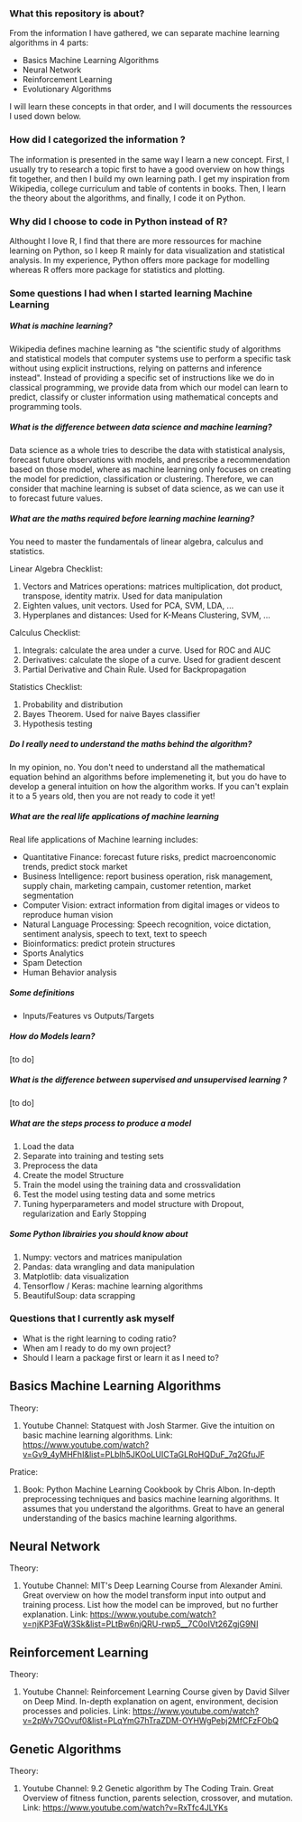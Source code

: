 ### What this repository is about?

From the information I have gathered, we can separate machine learning algorithms in 4 parts: 
- Basics Machine Learning Algorithms
- Neural Network
- Reinforcement Learning
- Evolutionary Algorithms

I will learn these concepts in that order, and I will documents the ressources I used down below.

### How did I categorized the information ?

The information is presented in the same way I learn a new concept. First, I usually try to research a topic first to have a good overview on how things fit together, and then I build my own learning path. I get my inspiration from Wikipedia, college curriculum and table of contents in books. Then, I learn the theory about the algorithms, and finally, I code it on Python.

### Why did I choose to code in Python instead of R?

Althought I love R, I find that there are more ressources for machine learning on Python, so I keep R mainly for data visualization and statistical analysis. In my experience, Python offers more package for modelling whereas R offers more package for statistics and plotting.

### Some questions I had when I started learning Machine Learning

##### What is machine learning?

Wikipedia defines machine learning as "the scientific study of algorithms and statistical models that computer systems use to perform a specific task without using explicit instructions, relying on patterns and inference instead". Instead of providing a specific set of instructions like we do in classical programming, we provide data from which our model can learn to predict, classify or cluster information using mathematical concepts and programming tools.

##### What is the difference between data science and machine learning?

Data science as a whole tries to describe the data with statistical analysis, forecast future observations with models, and prescribe a recommendation based on those model, where as machine learning only focuses on creating the model for prediction, classification or clustering. Therefore, we can consider that machine learning is subset of data science, as we can use it to forecast future values.

##### What are the maths required before learning machine learning?

You need to master the fundamentals of linear algebra, calculus and statistics. 

Linear Algebra Checklist: 
1. Vectors and Matrices operations: matrices multiplication, dot product, transpose, identity matrix. Used for data manipulation
2. Eighten values, unit vectors. Used for PCA, SVM, LDA, ...
3. Hyperplanes and distances: Used for K-Means Clustering, SVM, ... 

Calculus Checklist:
1. Integrals: calculate the area under a curve. Used for ROC and AUC
2. Derivatives: calculate the slope of a curve. Used for gradient descent
3. Partial Derivative and Chain Rule. Used for Backpropagation

Statistics Checklist:
1. Probability and distribution
2. Bayes Theorem. Used for naive Bayes classifier
3. Hypothesis testing

##### Do I really need to understand the maths behind the algorithm?

In my opinion, no. You don't need to understand all the mathematical equation behind an algorithms before implemeneting it, but you do have to develop a general intuition on how the algorithm works.
If you can't explain it to a 5 years old, then you are not ready to code it yet!

##### What are the real life applications of machine learning

Real life applications of Machine learning includes:
- Quantitative Finance: forecast future risks, predict macroenconomic trends, predict stock market
- Business Intelligence: report business operation, risk management, supply chain, marketing campain, customer retention, market segmentation
- Computer Vision: extract information from digital images or videos to reproduce human vision
- Natural Language Processing: Speech recognition, voice dictation, sentiment analysis, speech to text, text to speech
- Bioinformatics: predict protein structures
- Sports Analytics
- Spam Detection
- Human Behavior analysis

##### Some definitions

- Inputs/Features vs Outputs/Targets

##### How do Models learn?

[to do]

##### What is the difference between supervised and unsupervised learning ?

[to do]

##### What are the steps process to produce a model

1. Load the data 
2. Separate into training and testing sets
2. Preprocess the data
3. Create the model Structure
4. Train the model using the training data and crossvalidation
5. Test the model using testing data and some metrics
6. Tuning hyperparameters and model structure with Dropout, regularization and Early Stopping

##### Some Python librairies you should know about

1. Numpy: vectors and matrices manipulation
2. Pandas: data wrangling and data manipulation
3. Matplotlib: data visualization
4. Tensorflow / Keras: machine learning algorithms
5. BeautifulSoup: data scrapping

### Questions that I currently ask myself

- What is the right learning to coding ratio?
- When am I ready to do my own project?
- Should I learn a package first or learn it as I need to?

## Basics Machine Learning Algorithms

Theory: 
1. Youtube Channel: Statquest with Josh Starmer. Give the intuition on basic machine learning algorithms. Link: https://www.youtube.com/watch?v=Gv9_4yMHFhI&list=PLblh5JKOoLUICTaGLRoHQDuF_7q2GfuJF

Pratice: 
1. Book: Python Machine Learning Cookbook by Chris Albon. In-depth preprocessing techniques and basics machine learning algorithms. It assumes that you understand the algorithms. Great to have an general understanding of the basics machine learning algorithms.

## Neural Network

Theory:
1. Youtube Channel: MIT's Deep Learning Course from Alexander Amini. Great overview on how the model transform input into output and training process. List how the model can be improved, but no further explanation. Link: https://www.youtube.com/watch?v=njKP3FqW3Sk&list=PLtBw6njQRU-rwp5__7C0oIVt26ZgjG9NI

## Reinforcement Learning

Theory:
1. Youtube Channel: Reinforcement Learning Course given by David Silver on Deep Mind. In-depth explanation on agent, environment, decision processes and policies. Link: https://www.youtube.com/watch?v=2pWv7GOvuf0&list=PLqYmG7hTraZDM-OYHWgPebj2MfCFzFObQ

## Genetic Algorithms

Theory:
1. Youtube Channel: 9.2 Genetic algorithm by The Coding Train. Great Overview of fitness function, parents selection, crossover, and mutation. Link: https://www.youtube.com/watch?v=RxTfc4JLYKs


